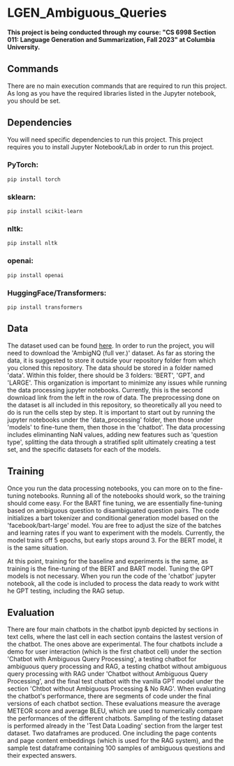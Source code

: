 # LGEN_Ambiguous_Queries
**This project is being conducted through my course: "CS 6998 Section 011: Language Generation and Summarization, Fall 2023" at Columbia University.**

## Commands
There are no main execution commands that are required to run this project. As long as you have the required libraries listed in the Jupyter notebook, you should be set.

## Dependencies
You will need specific dependencies to run this project. This project requires you to install Jupyter Notebook/Lab in order to run this project.

### PyTorch: 
  `pip install torch`
### sklearn:
  `pip install scikit-learn`
### nltk:
  `pip install nltk`
### openai:
  `pip install openai`
### HuggingFace/Transformers:
  `pip install transformers`

## Data
The dataset used can be found [here](https://nlp.cs.washington.edu/ambigqa/). In order to run the project, you will need to download the 'AmbigNQ (full ver.)' dataset. As far as storing the data, it is suggested to store it outside your repository folder from which you cloned this repository. The data should be stored in a folder named 'data'. Within this folder, there should be 3 folders: 'BERT', 'GPT, and 'LARGE'. This organization is important to minimize any issues while running the data processing jupyter notebooks. Currently, this is the second download link from the left in the row of data. The preprocessing done on the dataset is all included in this repository, so theoretically all you need to do is run the cells step by step. It is important to start out by running the jupyter notebooks under the 'data_processing' folder, then those under 'models' to fine-tune them, then those in the 'chatbot'. The data processing includes eliminanting NaN values, adding new features such as 'question type', splitting the data through a stratified split ultimately creating a test set, and the specific datasets for each of the models.

## Training
Once you run the data processing notebooks, you can more on to the fine-tuning notebooks. Running all of the notebooks should work, so the training should come easy. For the BART fine tuning, we are essentially fine-tuning based on ambiguous question to disambiguated question pairs. The code initializes a bart tokenizer and conditional generation model based on the 'facebook/bart-large' model. You are free to adjust the size of the batches and learning rates if you want to experiment with the models. Currently, the model trains off 5 epochs, but early stops around 3. For the BERT model, it is the same situation.

At this point, training for the baseline and experiments is the same, as training is the fine-tuning of the BERT and BART model. Tuning the GPT models is not necessary. When you run the code of the 'chatbot' jupyter notebook, all the code is included to process the data ready to work witht he GPT testing, including the RAG setup.

## Evaluation
There are four main chatbots in the chatbot ipynb depicted by sections in text cells, where the last cell in each section contains the lastest version of the chatbot. The ones above are experimental. The four chatbots include a demo for user interaction (which is the first chatbot cell) under the section 'Chatbot with Ambiguous Query Processing', a testing chatbot for ambiguous query processing and RAG, a testing chatbot without ambiguous query processing with RAG under 'Chatbot without Ambiguous Query Processing', and the final test chatbot with the vanilla GPT model under the section 'Chtbot without Ambiguous Processing & No RAG'. When evaluating the chatbot's performance, there are segments of code under the final versions of each chatbot section. These evaluations measure the average METEOR score and average BLEU, which are used to numerically compare the performances of the different chatbots. Sampling of the testing dataset is performed already in the 'Test Data Loading' section from the larger test dataset. Two dataframes are produced. One including the page contents and page content embeddings (which is used for the RAG system), and the sample test dataframe containing 100 samples of ambiguous questions and their expected answers.

